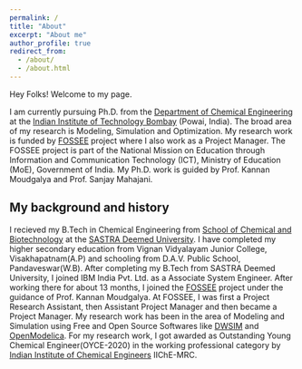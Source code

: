 ```yaml
---
permalink: /
title: "About"
excerpt: "About me"
author_profile: true
redirect_from: 
  - /about/
  - /about.html
---
```


Hey Folks! Welcome to my page.

I am currently pursuing Ph.D. from the [Department of Chemical Engineering](https://www.che.iitb.ac.in/) at the [Indian Institute of Technology Bombay](http://www.iitb.ac.in/) (Powai, India). The broad area of my research is Modeling, Simulation and Optimization. My research work is funded by [FOSSEE](https://fossee.in) project where I also work as a Project Manager. The FOSSEE project is part of the National Mission on Education through Information and Communication Technology (ICT), Ministry of Education (MoE), Government of India. My Ph.D. work is guided by Prof. Kannan Moudgalya and Prof. Sanjay Mahajani.

## My background and history
I recieved my B.Tech in Chemical Engineering from [School of Chemical and Biotechnology](https://scbt.sastra.edu/) at the [SASTRA Deemed University](https://www.sastra.edu/). I have completed my higher secondary education from Vignan Vidyalayam Junior College, Visakhapatnam(A.P) and schooling from D.A.V. Public School, Pandaveswar(W.B). After completing my B.Tech from SASTRA Deemed University, I joined IBM India Pvt. Ltd. as a Associate System Engineer. After working there for about 13 months, I joined the [FOSSEE](https://fossee.in) project under the guidance of Prof. Kannan Moudgalya. At FOSSEE, I was first a Project Research Assistant, then Assistant Project Manager and then became a Project Manager. My research work has been in the area of Modeling and Simulation using Free and Open Source Softwares like [DWSIM](https://dwsim.fossee.in) and [OpenModelica](https://om.fossee.in). For my research work, I got awarded as Outstanding Young Chemical Engineer(OYCE-2020) in the working professional category by [Indian Institute of Chemical Engineers](http://iichemrc.org/) IIChE-MRC.